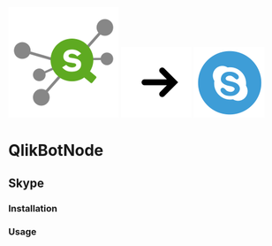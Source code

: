![Qlik Sense Bot](/screenshots/general/QS_Hub_thumb.png?raw=true "Qlik Sense Bot") ![Right Arrow](/screenshots/general/arrow-right_128x128.png?raw=true "Right Arrow") ![Skype](/screenshots/skype/128x128.png?raw=true "Telegram")

# QlikBotNode 

## Skype

### Installation

### Usage
